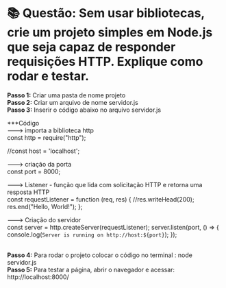 <h1>📚 Questão: Sem usar bibliotecas, crie um projeto simples em Node.js que seja capaz de responder requisições HTTP.
Explique como rodar e testar.</h1>

<b>Passo 1:</b> Criar uma pasta de nome projeto<br>
<b>Passo 2:</b> Criar um arquivo de nome servidor.js<br>
<b>Passo 3:</b> Inserir o código abaixo no arquivo servidor.js<br>

***Código <br>
---> importa a biblioteca http <br>
const http = require("http"); 

//const host = 'localhost';

---> criação da porta <br>
const port = 8000; 

---> Listener - função que lida com solicitação HTTP e retorna uma resposta HTTP<br>
const requestListener = function (req, res) {
    //res.writeHead(200);
    res.end("Hello, World!");
};

---> Criação do servidor <br>
const server = http.createServer(requestListener);
server.listen(port, () => {
    console.log(`Server is running on http://host:${port}`);
});

<br><b>Passo 4:</b> Para rodar o projeto colocar o código no terminal : node servidor.js<br>
<b>Passo 5:</b> Para testar a página, abrir o navegador e acessar: http://localhost:8000/
